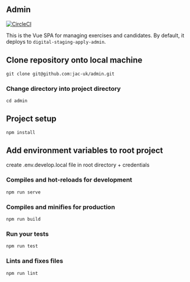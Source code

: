 ## Admin

[![CircleCI](https://circleci.com/gh/jac-uk/apply-admin.svg?style=svg)](https://circleci.com/gh/jac-uk/apply-admin)

This is the Vue SPA for managing exercises and candidates. By default, it deploys to `digital-staging-apply-admin`.
## Clone repository onto local machine
```
git clone git@github.com:jac-uk/admin.git
```
### Change directory into project directory
```
cd admin
```
## Project setup
```
npm install
```

## Add environment variables to root project

create .env.develop.local file in root directory + credentials

### Compiles and hot-reloads for development
```
npm run serve
```

### Compiles and minifies for production
```
npm run build
```

### Run your tests
```
npm run test
```

### Lints and fixes files
```
npm run lint
```
